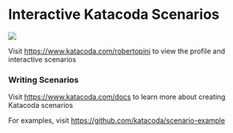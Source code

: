 # Interactive Katacoda Scenarios

[![](http://shields.katacoda.com/katacoda/robertopini/count.svg)](https://www.katacoda.com/robertopini "Get your profile on Katacoda.com")

Visit https://www.katacoda.com/robertopini to view the profile and interactive scenarios

### Writing Scenarios
Visit https://www.katacoda.com/docs to learn more about creating Katacoda scenarios

For examples, visit https://github.com/katacoda/scenario-example
